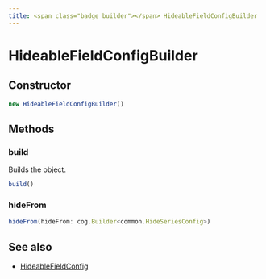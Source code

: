```yaml
---
title: <span class="badge builder"></span> HideableFieldConfigBuilder
---
```

# <span class="badge builder"></span> HideableFieldConfigBuilder

## Constructor

```typescript
new HideableFieldConfigBuilder()
```
## Methods

### <span class="badge object-method"></span> build

Builds the object.

```typescript
build()
```

### <span class="badge object-method"></span> hideFrom

```typescript
hideFrom(hideFrom: cog.Builder<common.HideSeriesConfig>)
```

## See also

 * <span class="badge object-type-interface"></span> [HideableFieldConfig](./object-HideableFieldConfig.md)
